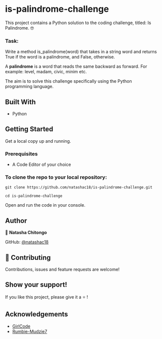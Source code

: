 # is-palindrome-challenge

This project contains a Python solution to the coding challenge, titled: Is Palindrome. :nerd_face:

###  Task:

Write a method is_palindrome(word) that takes in a string word and returns True if the word is a palindrome, and False, otherwise.

A **palindrome** is a word that reads the same backward as forward. For example: level, madam, civic, minim etc.

The aim is to solve this challenge specifically using the Python programming language.

## Built With

- Python

## Getting Started

Get a local copy up and running.

### Prerequisites
- A Code Editor of your choice

### To clone the repo to your local repository:

`git clone https://github.com/natashac18/is-palindrome-challenge.git`

`cd is-palindrome-challenge`

Open and run the code in your console.

## Author

:bust_in_silhouette: **Natasha Chitongo** 

GitHub: [@natashac18](https://github.com/natashac18)

## :handshake: Contributing

Contributions, issues and feature requests are welcome!

## Show your support! 

If you like this project, please give it a :star: !

## Acknowledgements

- [GirlCode](https://github.com/GirlCodeZA)
- [Rumbie-Mudzie7](https://github.com/Rumbie-Mudzie7)




